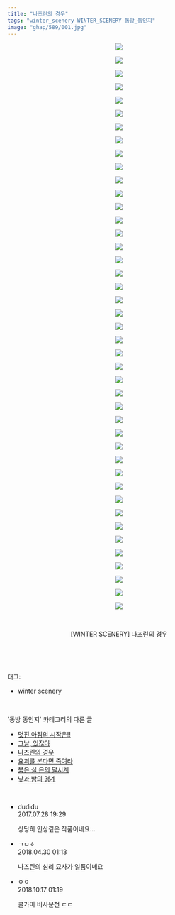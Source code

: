 ```yaml
---
title: "나즈린의 경우"
tags: "winter_scenery WINTER_SCENERY 동방_동인지"
image: "ghap/589/001.jpg"
---
```

<div class="article">
<p style="text-align: center; clear: none; float: none;"><img src="{{ site.nasurl }}/ghap/589/001.jpg"/></p>
<p style="text-align: center; clear: none; float: none;"><img src="{{ site.nasurl }}/ghap/589/002.jpg"/></p>
<p style="text-align: center; clear: none; float: none;"><img src="{{ site.nasurl }}/ghap/589/003.jpg"/></p>
<p style="text-align: center; clear: none; float: none;"><img src="{{ site.nasurl }}/ghap/589/004.jpg"/></p>
<p style="text-align: center; clear: none; float: none;"><img src="{{ site.nasurl }}/ghap/589/005.jpg"/></p>
<p style="text-align: center; clear: none; float: none;"><img src="{{ site.nasurl }}/ghap/589/006.jpg"/></p>
<p style="text-align: center; clear: none; float: none;"><img src="{{ site.nasurl }}/ghap/589/007.jpg"/></p>
<p style="text-align: center; clear: none; float: none;"><img src="{{ site.nasurl }}/ghap/589/008.jpg"/></p>
<p style="text-align: center; clear: none; float: none;"><img src="{{ site.nasurl }}/ghap/589/009.jpg"/></p>
<p style="text-align: center; clear: none; float: none;"><img src="{{ site.nasurl }}/ghap/589/010.jpg"/></p>
<p style="text-align: center; clear: none; float: none;"><img src="{{ site.nasurl }}/ghap/589/011.jpg"/></p>
<p style="text-align: center; clear: none; float: none;"><img src="{{ site.nasurl }}/ghap/589/012.jpg"/></p>
<p style="text-align: center; clear: none; float: none;"><img src="{{ site.nasurl }}/ghap/589/013.jpg"/></p>
<p style="text-align: center; clear: none; float: none;"><img src="{{ site.nasurl }}/ghap/589/014.jpg"/></p>
<p style="text-align: center; clear: none; float: none;"><img src="{{ site.nasurl }}/ghap/589/015.jpg"/></p>
<p style="text-align: center; clear: none; float: none;"><img src="{{ site.nasurl }}/ghap/589/016.jpg"/></p>
<p style="text-align: center; clear: none; float: none;"><img src="{{ site.nasurl }}/ghap/589/017.jpg"/></p>
<p style="text-align: center; clear: none; float: none;"><img src="{{ site.nasurl }}/ghap/589/018.jpg"/></p>
<p style="text-align: center; clear: none; float: none;"><img src="{{ site.nasurl }}/ghap/589/019.jpg"/></p>
<p style="text-align: center; clear: none; float: none;"><img src="{{ site.nasurl }}/ghap/589/020.jpg"/></p>
<p style="text-align: center; clear: none; float: none;"><img src="{{ site.nasurl }}/ghap/589/021.jpg"/></p>
<p style="text-align: center; clear: none; float: none;"><img src="{{ site.nasurl }}/ghap/589/022.jpg"/></p>
<p style="text-align: center; clear: none; float: none;"><img src="{{ site.nasurl }}/ghap/589/023.jpg"/></p>
<p style="text-align: center; clear: none; float: none;"><img src="{{ site.nasurl }}/ghap/589/024.jpg"/></p>
<p style="text-align: center; clear: none; float: none;"><img src="{{ site.nasurl }}/ghap/589/025.jpg"/></p>
<p style="text-align: center; clear: none; float: none;"><img src="{{ site.nasurl }}/ghap/589/026.jpg"/></p>
<p style="text-align: center; clear: none; float: none;"><img src="{{ site.nasurl }}/ghap/589/027.jpg"/></p>
<p style="text-align: center; clear: none; float: none;"><img src="{{ site.nasurl }}/ghap/589/028.jpg"/></p>
<p style="text-align: center; clear: none; float: none;"><img src="{{ site.nasurl }}/ghap/589/029.jpg"/></p>
<p style="text-align: center; clear: none; float: none;"><img src="{{ site.nasurl }}/ghap/589/030.jpg"/></p>
<p style="text-align: center; clear: none; float: none;"><img src="{{ site.nasurl }}/ghap/589/031.jpg"/></p>
<p style="text-align: center; clear: none; float: none;"><img src="{{ site.nasurl }}/ghap/589/032.jpg"/></p>
<p style="text-align: center; clear: none; float: none;"><img src="{{ site.nasurl }}/ghap/589/033.jpg"/></p>
<p style="text-align: center; clear: none; float: none;"><img src="{{ site.nasurl }}/ghap/589/034.jpg"/></p>
<p style="text-align: center; clear: none; float: none;"><img src="{{ site.nasurl }}/ghap/589/035.jpg"/></p>
<p style="text-align: center; clear: none; float: none;"><img src="{{ site.nasurl }}/ghap/589/036.jpg"/></p>
<p style="text-align: center; clear: none; float: none;"><img src="{{ site.nasurl }}/ghap/589/037.jpg"/></p>
<p style="text-align: center; clear: none; float: none;"><img src="{{ site.nasurl }}/ghap/589/038.jpg"/></p>
<p style="text-align: center; clear: none; float: none;"><img src="{{ site.nasurl }}/ghap/589/039.jpg"/></p>
<p style="text-align: center; clear: none; float: none;"><img src="{{ site.nasurl }}/ghap/589/040.jpg"/></p>
<p style="text-align: center; clear: none; float: none;"><img src="{{ site.nasurl }}/ghap/589/041.jpg"/></p>
<p style="text-align: center; clear: none; float: none;"><img src="{{ site.nasurl }}/ghap/589/042.jpg"/></p>
<p style="text-align: center; clear: none; float: none;"><img src="{{ site.nasurl }}/ghap/589/043.png"/></p>
<p style="text-align: center; clear: none; float: none;"><br/></p>
<p style="text-align: center; clear: none; float: none;">[WINTER SCENERY] 나즈린의 경우</p>
<p><br/></p>
</div><br/>
<div class="tagTrail">
<p>태그: </p>
<ul>
<li>winter scenery</li>
</ul>
</div><br/>
<div class="another">
<p>'동방 동인지' 카테고리의 다른 글</p>
<ul>
<li><a href="/2016-06-27-ghap_592">멋진 아침의 시작은!!</a></li>
<li><a href="/2016-06-27-ghap_591">그날, 있잖아</a></li>
<li><a href="/2016-06-27-ghap_589">나즈린의 경우</a></li>
<li><a href="/2016-06-27-ghap_588">요괴를 본다면 죽여라</a></li>
<li><a href="/2016-06-27-ghap_587">붉은 실 은의 달시계</a></li>
<li><a href="/2016-06-27-ghap_585">낮과 밤의 경계</a></li>
</ul>
</div><br/>
<div class="cb_module cb_fluid">
<div class="cb_wrt cb_profile">
<div class="comment">
<ul>
<li class="cb_thumb_off" id="comment15046452">
<div class="cb_comment_area">
<div class="cb_info_area">
<div class="cb_section">
<span class="cb_nick_name">dudidu</span>
</div>
<div class="cb_section">
<span class="cb_date">2017.07.28 19:29 </span>
</div>
</div>
<div class="cb_dsc_comment">
<p class="cb_dsc">
											상당히 인상깊은 작품이네요...
										</p>
</div>
</div></li>
<li class="cb_thumb_off" id="comment15247158">
<div class="cb_comment_area">
<div class="cb_info_area">
<div class="cb_section">
<span class="cb_nick_name">ㄱㅁㅎ</span>
</div>
<div class="cb_section">
<span class="cb_date">2018.04.30 01:13 </span>
</div>
</div>
<div class="cb_dsc_comment">
<p class="cb_dsc">
											나즈린의 심리 묘사가 일품이네요
										</p>
</div>
</div></li>
<li class="cb_thumb_off" id="comment15356861">
<div class="cb_comment_area">
<div class="cb_info_area">
<div class="cb_section">
<span class="cb_nick_name">ㅇㅇ</span>
</div>
<div class="cb_section">
<span class="cb_date">2018.10.17 01:19 </span>
</div>
</div>
<div class="cb_dsc_comment">
<p class="cb_dsc">
											쿨가이 비사문천 ㄷㄷ
										</p>
</div>
</div></li>
</ul>
</div>
</div><!-- commentList close -->
</div><br/>
